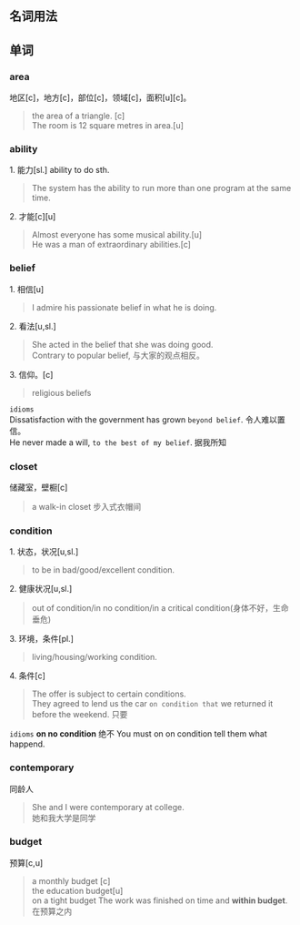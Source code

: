 ## 名词用法

## 单词

### area
地区[c]，地方[c]，部位[c]，领域[c]，面积[u][c]。
> the area of a triangle. [c]  
> The room is 12 square metres in area.[u]  

### ability
1\. 能力[sl.] ability to do sth.  
> The system has the ability to run more than one program at the same time.  

2\. 才能[c][u]  
>Almost everyone has some musical ability.[u]  
>He was a man of extraordinary abilities.[c]  

### belief
1\. 相信[u]  
>I admire his passionate belief in what he is doing.

2\. 看法[u,sl.]
> She acted in the belief that she was doing good.  
>Contrary to popular belief, 与大家的观点相反。  

3\. 信仰。[c]  
> religious beliefs  

`idioms`  
Dissatisfaction with the government has grown `beyond belief`. 令人难以置信。  
He never made a will, `to the best of my belief`. 据我所知   

### closet  
储藏室，壁橱[c]  
> a walk-in closet 步入式衣帽间  

### condition
1\. 状态，状况[u,sl.]  
> to be in bad/good/excellent condition.  

2\. 健康状况[u,sl.]
> out of condition/in no condition/in a critical condition(身体不好，生命垂危)  

3\. 环境，条件[pl.]  
> living/housing/working condition.  

4\. 条件[c]  
> The offer is subject to certain conditions.  
> They agreed to lend us the car `on condition that` we returned it before the weekend.  只要

`idioms`
**on no condition** 绝不
You must on on condition tell them what happend.  


### contemporary
同龄人
> She and I were contemporary at college.  
> 她和我大学是同学

### budget
预算[c,u]
> a monthly budget [c]   
> the education budget[u]  
> on a tight budget
> The work was finished on time and **within budget**. 在预算之内  
>